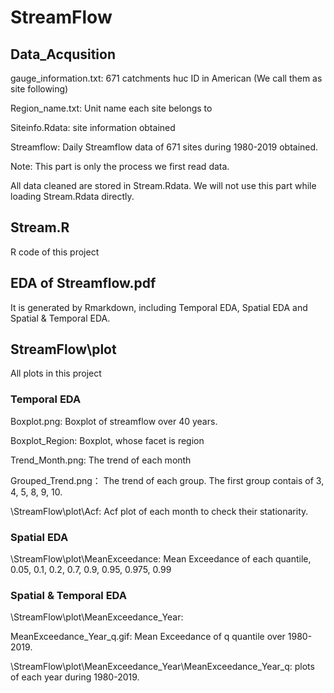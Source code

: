 # StreamFlow

## Data_Acqusition
  gauge_information.txt: 671 catchments huc ID in American (We call them as site following)
  
  Region_name.txt: Unit name each site belongs to
  
  Siteinfo.Rdata: site information obtained
  
  Streamflow: Daily Streamflow data of 671 sites during 1980-2019 obtained.
  
  Note: This part is only the process we first read data. 
  
  All data cleaned are stored in Stream.Rdata. We will not use this part while loading Stream.Rdata directly.
## Stream.R  
  R code of this project
## EDA of Streamflow.pdf  
  It is generated by Rmarkdown, including Temporal EDA, Spatial EDA and Spatial & Temporal EDA.
## StreamFlow\plot
  All plots in this project
  ### Temporal EDA
  Boxplot.png: Boxplot of streamflow over 40 years.
  
  Boxplot_Region: Boxplot, whose facet is region
  
  Trend_Month.png: The trend of each month
  
  Grouped_Trend.png： The trend of each group. The first group contais of 3, 4, 5, 8, 9, 10.
  
  \StreamFlow\plot\Acf: Acf plot of each month to check their stationarity.
  ### Spatial EDA
  \StreamFlow\plot\MeanExceedance: Mean Exceedance of each quantile, 0.05, 0.1, 0.2, 0.7, 0.9, 0.95, 0.975, 0.99
  ### Spatial & Temporal EDA
  \StreamFlow\plot\MeanExceedance_Year: 
  
  MeanExceedance_Year_q.gif: Mean Exceedance of q quantile over 1980-2019.
  
  \StreamFlow\plot\MeanExceedance_Year\MeanExceedance_Year_q: plots of each year during 1980-2019.
